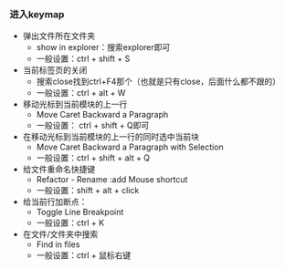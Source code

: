 ### 进入keymap
- 弹出文件所在文件夹
    - show in explorer：搜索explorer即可
    - 一般设置：ctrl + shift + S 
- 当前标签页的关闭
    - 搜索close找到ctrl+F4那个（也就是只有close，后面什么都不跟的）
    - 一般设置：ctrl + alt + W 
- 移动光标到当前模块的上一行
    - Move Caret Backward a Paragraph 
    - 一般设置： ctrl + shift + Q即可
- 在移动光标到当前模块的上一行的同时选中当前块
    - Move Caret Backward a Paragraph with Selection 
    - 一般设置：ctrl + shift + alt + Q
- 给文件重命名快捷键
    - Refactor - Rename :add Mouse shortcut  
    - 一般设置：shift + alt + click 
- 给当前行加断点：
    - Toggle Line Breakpoint 
    - 一般设置：ctrl + K
- 在文件/文件夹中搜索
    - Find in files
    - 一般设置：ctrl + 鼠标右键 
